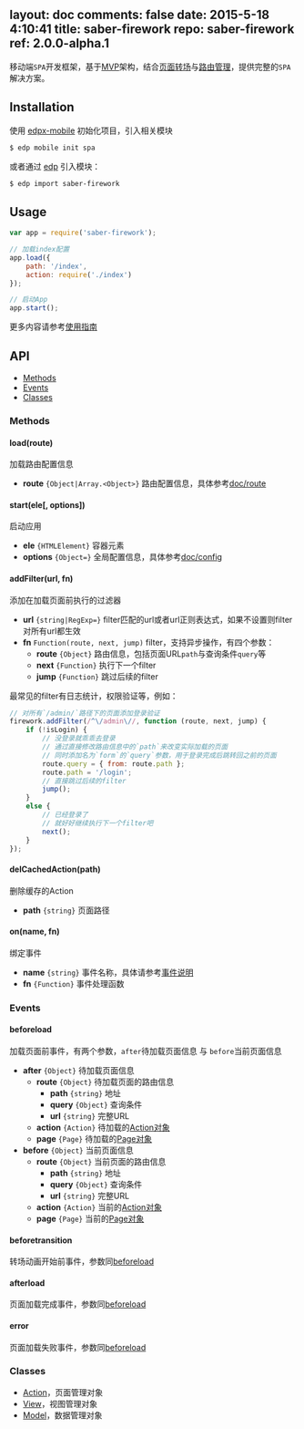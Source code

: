 layout: doc
comments: false
date: 2015-5-18 4:10:41
title: saber-firework
repo: saber-firework
ref: 2.0.0-alpha.1
---

移动端`SPA`开发框架，基于[MVP](https://github.com/ecomfe/saber-mm)架构，结合[页面转场](https://github.com/ecomfe/saber-viewport)与[路由管理](https://github.com/ecomfe/saber-router)，提供完整的`SPA`解决方案。

## Installation

使用 [edpx-mobile](https://github.com/ecomfe/edpx-mobile) 初始化项目，引入相关模块

```sh
$ edp mobile init spa
```

或者通过 [edp](https://github.com/ecomfe/edp) 引入模块：

```sh
$ edp import saber-firework
```

## Usage

```js
var app = require('saber-firework');

// 加载index配置
app.load({
    path: '/index',
    action: require('./index')
});

// 启动App
app.start();
```

更多内容请参考[使用指南](doc/guide.html)

## API

* [Methods](#methods)
* [Events](#events)
* [Classes](#classes)

### Methods

#### load(route)

加载路由配置信息

* **route** `{Object|Array.<Object>}` 路由配置信息，具体参考[doc/route](doc/route.html)

#### start(ele[, options])

启动应用

* **ele** `{HTMLElement}` 容器元素
* **options** `{Object=}` 全局配置信息，具体参考[doc/config](doc/config.html)

#### addFilter(url, fn)

添加在加载页面前执行的过滤器

* **url** `{string|RegExp=}` filter匹配的url或者url正则表达式，如果不设置则filter对所有url都生效
* **fn** `Function(route, next, jump)` filter，支持异步操作，有四个参数：
    * **route** `{Object}` 路由信息，包括页面URL`path`与查询条件`query`等
    * **next** `{Function}` 执行下一个filter
    * **jump** `{Function}` 跳过后续的filter

最常见的filter有日志统计，权限验证等，例如：

```js
// 对所有`/admin/`路径下的页面添加登录验证
firework.addFilter(/^\/admin\//, function (route, next, jump) {
    if (!isLogin) {
        // 没登录就乖乖去登录
        // 通过直接修改路由信息中的`path`来改变实际加载的页面
        // 同时添加名为`form`的`query`参数，用于登录完成后跳转回之前的页面
        route.query = { from: route.path };
        route.path = '/login';
        // 直接跳过后续的filter
        jump();
    }
    else {
        // 已经登录了
        // 就好好继续执行下一个filter吧
        next();
    }
});
```

#### delCachedAction(path)

删除缓存的Action

* **path** `{string}` 页面路径

#### on(name, fn)

绑定事件

* **name** `{string}` 事件名称，具体请参考[事件说明](#events)
* **fn** `{Function}` 事件处理函数

### Events

#### beforeload

加载页面前事件，有两个参数，`after`待加载页面信息 与 `before`当前页面信息

* **after** `{Object}`  待加载页面信息
    * **route** `{Object}` 待加载页面的路由信息
        * **path** `{string}` 地址
        * **query** `{Object}` 查询条件
        * **url** `{string}` 完整URL
    * **action** `{Action}` 待加载的[Action对象](https://github.com/ecomfe/saber-mm/blob/master/doc/presenter.html)
    * **page** `{Page}` 待加载的[Page对象](https://github.com/ecomfe/saber-viewport#page)
* **before** `{Object}` 当前页面信息
    * **route** `{Object}` 当前页面的路由信息
        * **path** `{string}` 地址
        * **query** `{Object}` 查询条件
        * **url** `{string}` 完整URL
    * **action** `{Action}` 当前的[Action对象](https://github.com/ecomfe/saber-mm/blob/master/doc/presenter.html)
    * **page** `{Page}` 当前的[Page对象](https://github.com/ecomfe/saber-viewport#page)

#### beforetransition

转场动画开始前事件，参数同[beforeload](#beforeload)

#### afterload

页面加载完成事件，参数同[beforeload](#beforeload)

#### error

页面加载失败事件，参数同[beforeload](#beforeload)

### Classes

* [Action](https://github.com/ecomfe/saber-mm/blob/master/doc/presenter.html)，页面管理对象
* [View](https://github.com/ecomfe/saber-mm/blob/master/doc/view.html)，视图管理对象
* [Model](https://github.com/ecomfe/saber-mm/blob/master/doc/view.html)，数据管理对象